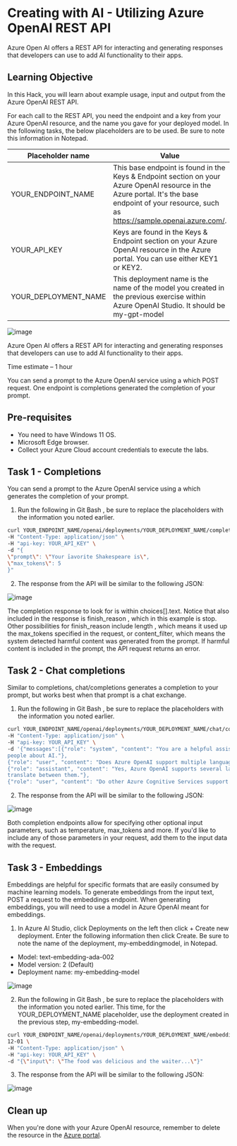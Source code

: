 <h1>Creating with AI - Utilizing Azure OpenAI REST API</h1>

Azure Open AI offers a REST API for interacting and generating responses that developers can use to add AI functionality to their apps. 

## Learning Objective
In this Hack, you will learn about example usage, input and output from the Azure OpenAI REST API.

For each call to the REST API, you need the endpoint and a key from your Azure OpenAI resource, and the name you gave for your deployed model. In the following tasks, the below placeholders are to be used. Be sure to note this information in Notepad.

|Placeholder name    | Value |
| ----------- | ----------- |
|YOUR_ENDPOINT_NAME     |This base endpoint is found in the Keys & Endpoint section on your Azure OpenAI resource in the Azure portal. It's the base endpoint of your resource, such as https://sample.openai.azure.com/.     |
| YOUR_API_KEY   | Keys are found in the Keys & Endpoint section on your Azure OpenAI resource in the Azure portal. You can use either KEY1 or KEY2.        |
|YOUR_DEPLOYMENT_NAME  | This deployment name is the name of the model you created in the previous exercise within Azure OpenAI Studio. It should be my-gpt-model       |


![image](https://github.com/CodeSizzler/JSNOpenAI/assets/100184267/a8f47c01-3e41-4fc1-b6ca-0c6601864d90)


Azure Open AI offers a REST API for interacting and generating responses that developers can use to add AI functionality to their apps.

Time estimate – 1 hour

You can send a prompt to the Azure OpenAI service using a which POST request. One endpoint is completions generated the completion of your prompt.

## Pre-requisites

- You need to have Windows 11 OS.
- Microsoft Edge browser.
- Collect your Azure Cloud account credentials to execute the labs.

## Task 1 - Completions

You can send a prompt to the Azure OpenAI service using a which generates the completion of your prompt.

1.	Run the following in Git Bash , be sure to replace the placeholders with the information you noted earlier.

 ```bash
curl YOUR_ENDPOINT_NAME/openai/deployments/YOUR_DEPLOYMENT_NAME/completions?api- version=2022-12-01\
-H "Content-Type: application/json" \
-H "api-key: YOUR_API_KEY" \
-d "{
\"prompt\": \"Your īavorite Shakespeare is\",
\"max_tokens\": 5
}"
```

2.	The response from the API will be similar to the following JSON:

   ![image](https://github.com/CodeSizzler/JSNOpenAI/assets/100184267/42110244-69a3-4905-be79-cd7444cd92ff)

The completion response to look for is within choices[].text. Notice that also included in the response is
finish_reason , which in this example is stop. Other possibilities for finish_reason include length , which means
it used up the max_tokens specified in the request, or content_filter, which means the system detected
harmful content was generated from the prompt. If harmful content is included in the prompt, the API request
returns an error.

## Task 2 - Chat completions

Similar to completions, chat/completions generates a completion to your prompt, but works best when that
prompt is a chat exchange.

1. Run the following in Git Bash , be sure to replace the placeholders with the information you noted
earlier.

```Bash
curl YOUR_ENDPOINT_NAME/openai/deployments/YOUR_DEPLOYMENT_NAME/chat/completions?apiversion=2023-03-15-preview \
-H "Content-Type: application/json" \
-H "api-key: YOUR_API_KEY" \
-d '{"messages":[{"role": "system", "content": "You are a helpful assistant, teaching
people about AI."},
{"role": "user", "content": "Does Azure OpenAI support multiple languages?"},
{"role": "assistant", "content": "Yes, Azure OpenAI supports several languages, and can
translate between them."},
{"role": "user", "content": "Do other Azure Cognitive Services support translation too?"}]}'
```

2. The response from the API will be similar to the following JSON:

![image](https://github.com/CodeSizzler/JSNOpenAI/assets/100184267/aab0f111-04e5-4380-98cf-ae3e38e96bb0)


Both completion endpoints allow for specifying other optional input parameters, such as temperature,
max_tokens and more. If you'd like to include any of those parameters in your request, add them to the input
data with the request.

## Task 3 - Embeddings

Embeddings are helpful for specific formats that are easily consumed by machine learning models. To generate
embeddings from the input text, POST a request to the embeddings endpoint. When generating embeddings,
you will need to use a model in Azure OpenAI meant for embeddings.

1. In Azure AI Studio, click Deployments on the left then click + Create new deployment. Enter the
following information then click Create. Be sure to note the name of the deployment, my-embeddingmodel, in Notepad.

- Model: text-embedding-ada-002
- Model version: 2 (Default)
- Deployment name: my-embedding-model

![image](https://github.com/CodeSizzler/JSNOpenAI/assets/100184267/78522a23-3d4d-44bc-be16-6a7762a47a19)


2. Run the following in Git Bash , be sure to replace the placeholders with the information you noted
earlier. This time, for the YOUR_DEPLOYMENT_NAME placeholder, use the deployment created in the
previous step, my-embedding-model.

```Bash 
curl YOUR_ENDPOINT_NAME/openai/deployments/YOUR_DEPLOYMENT_NAME/embeddings?api-version=2022-
12-01 \
-H "Content-Type: application/json" \
-H "api-key: YOUR_API_KEY" \
-d "{\"input\": \"The food was delicious and the waiter...\"}"
```

3. The response from the API will be similar to the following JSON:

![image](https://github.com/CodeSizzler/JSNOpenAI/assets/100184267/d8938c2e-6658-4031-b4bc-88a0e8e6be13)


## Clean up

When you're done with your Azure OpenAI resource, remember to delete the resource in the [Azure portal](https://portal.azure.com/?azure-portal=true).





